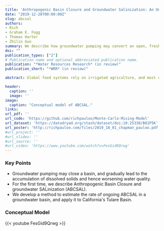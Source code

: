 ```yaml
---
title: 'Anthropogenic Basin Closure and Groundwater Salinization: An Unrecognized Threat to Water Quality Sustainability'
date: "2019-12-28T00:00:00Z"
slug: abcsal
authors:
- Rich
- Graham E. Fogg
- Thomas Harter
- Zhilin Guo
summary: We describe how groundwater pumping may convert an open, fresh basin into a closed-basin system that gradually salinates. We then develop a method to estimate the rate of ongoing salinization in a groundwater basin, and apply it to the Tulare Basin in California.
doi: ""
publication_types: ["2"]
# Publication name and optional abbreviated publication name.
publication: "*Water Resources Research* (in review)"
publication_short: "*WRR* (in review)"

abstract: Global food systems rely on irrigated agriculture, and most of these systems in turn depend on fresh sources of groundwater. In this study, we demonstrate that groundwater development, even without overdraft, can transform a fresh, open basin into an evaporation dominated, closed-basin system, such that most of the groundwater, rather than exiting via stream baseflow and lateral subsurface flow, exits predominantly by evapotranspiration from irrigated lands. In these newly closed hydrologic basins, just as in other closed basins, groundwater salinization is inevitable because dissolved solids cannot escape, and the basin is effectively converted into a salt sink. We first provide a conceptual model of this process, called "**A**nthropogenic **B**asin **C**losure and groundwater **SAL**inization" (**ABCSAL**). Next, we introduce a mixing cell solute transport model to calculate the timescales under which salinization threatens groundwater quality in California's Tulare Lake Basin, and compute the water and salt budgets across these timescales. Results indicate that under modern water management practices in the Tulare Lake Basin, shallow aquifers (48 m deep) exceed maximum contaminant levels for total dissolved solids on decadal timescales. Intermediate (171 m) and deep aquifers (238 m), essential for drinking water and irrigated crops, are impacted within two to three centuries. Hence, ABCSAL resulting from groundwater development in agricultural regions worldwide constitutes a largely unrecognized constraint on groundwater sustainable yield, and poses a serious challenge to global groundwater quality sustainability, even where water levels are stable.  

header:
  caption: ''
  image: ''
image:
  caption: "Conceptual model of ABCSAL."
links:
url_pdf: ''
url_code: 'https://github.com/richpauloo/Monte-Carlo-Mixing-Model'
url_dataset: 'https://datadryad.org/stash/dataset/doi:10.25338/B81P5K'
url_poster: 'http://richpauloo.com/files/2019_10_01_chapman_pauloo.pdf'
#url_project: ''
#url_slides: ''
#url_source: ''
#url_video: 'https://www.youtube.com/watch?v=FesGid9Qrwg'
---
```




### Key Points

* Groundwater pumping may close a basin, and gradually lead to the accumulation of dissolved solids and hence worsening water quality.  
* For the first time, we describe Anthropogenic Basin Closure and groundwater SALinization (ABCSAL).  
* We develop a method to estimate the rate of ongoing ABCSAL in a groundwater basin, and apply it to California's Tulare Basin.  

### Conceptual Model

{{< youtube FesGid9Qrwg >}}


